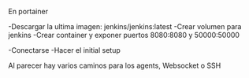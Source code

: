 En portainer

-Descargar la ultima imagen: jenkins/jenkins:latest
-Crear volumen para jenkins
-Crear container y exponer puertos 8080:8080 y 50000:50000

-Conectarse
-Hacer el initial setup

Al parecer hay varios caminos para los agents, Websocket o SSH

